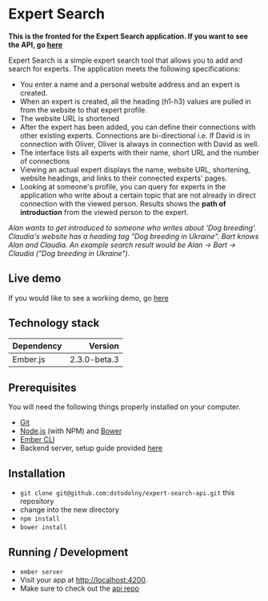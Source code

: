 # Expert Search
**This is the fronted for the Expert Search application. If you want to see the API, go [here](http://github.com/dstodolny/expert-search-api.git)**

Expert Search is a simple expert search tool that allows you to add and search for experts. The application meets the following specifications:

- You enter a name and a personal website address and an expert is created.
- When an expert is created, all the heading (h1-h3) values are pulled in from the website to that expert profile.
- The website URL is shortened
- After the expert has been added, you can define their connections with other existing experts. Connections are bi-directional i.e. If David is in connection with Oliver, Oliver is always in connection with David as well.
- The interface lists all experts with their name, short URL and the number of connections
- Viewing an actual expert displays the name, website URL, shortening, website headings, and links to their connected experts' pages.
- Looking at someone's profile, you can query for experts in the application who write about a certain topic that are not already in direct connection with the viewed person. Results shows the **path of introduction** from the viewed person to the expert.

*Alan wants to get introduced to someone who writes about 'Dog breeding'. Claudia's website has a heading tag "Dog breeding in Ukraine". Bart knows Alan and Claudia. An example search result would be Alan -> Bart -> Claudia ("Dog breeding in Ukraine").*

## Live demo
If you would like to see a working demo, go [here](https://radiant-dawn-97399.herokuapp.com/)

## Technology stack

|Dependency|Version|
| -------------|------------------:|
| Ember.js     | 2.3.0-beta.3      |

## Prerequisites

You will need the following things properly installed on your computer.

* [Git](http://git-scm.com/)
* [Node.js](http://nodejs.org/) (with NPM) and [Bower](http://bower.io/)
* [Ember CLI](http://www.ember-cli.com/)
* Backend server, setup guide provided [here](http://github.com/dstodolny/expert-search-api.git)

## Installation

* `git clone git@github.com:dstodolny/expert-search-api.git` this repository
* change into the new directory
* `npm install`
* `bower install`

## Running / Development

* `ember server`
* Visit your app at [http://localhost:4200](http://localhost:4200).
* Make sure to check out the [api repo](http://github.com/dstodolny/expert-search-api.git)
